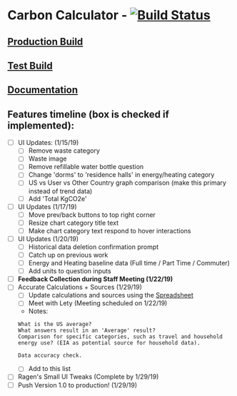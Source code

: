# Carbon Calculator - [![Build Status](https://api.travis-ci.com/OSU-Sustainability-Office/osu_carbon_calculator_update_project.svg?branch=VueJS-Migration)](https://travis-ci.com/OSU-Sustainability-Office/osu_carbon_calculator_update_project)

## [Production Build](https://myco2.sustainability.oregonstate.edu)

## [Test Build](http://carbon-calculator.s3-website-us-west-2.amazonaws.com)

## [Documentation](https://osusustainability.gitbook.io/energy-dashboard/frontend-documentation#carbon-calculator)

## Features timeline (box is checked if implemented):
- [ ] UI Updates: (1/15/19)
    - [ ] Remove waste category
    - [ ] Waste image
    - [ ] Remove refillable water bottle question
    - [ ] Change 'dorms' to 'residence halls' in energy/heating category
    - [ ] US vs User vs Other Country graph comparison (make this primary instead of trend data)
    - [ ] Add 'Total KgCO2e'
- [ ] UI Updates (1/17/19)
    - [ ] Move prev/back buttons to top right corner
    - [ ] Resize chart category title text
    - [ ] Make chart category text respond to hover interactions
- [ ] UI Updates (1/20/19)
    - [ ] Historical data deletion confirmation prompt
    - [ ] Catch up on previous work
    - [ ] Energy and Heating baseline data (Full time / Part Time / Commuter)
    - [ ] Add units to question inputs
- [ ] **Feedback Collection during Staff Meeting (1/22/19)**
- [ ] Accurate Calculations + Sources (1/29/19)
    - [ ] Update calculations and sources using the [Spreadsheet](https://docs.google.com/spreadsheets/d/1FbkcWkPXmCwyWeBAtjH0eaR_kPtbDcLa3SFdK2iswAY/edit#gid=135288076)
    - [ ] Meet with Lety (Meeting scheduled on 1/22/19)
    - Notes:
    ```
    What is the US average?
    What answers result in an 'Average' result?
    Comparison for specific categories, such as travel and household energy use? (EIA as potential source for household data).

    Data accuracy check.
    ```
    - [ ] Add to this list
- [ ] Ragen's Small UI Tweaks (Complete by 1/29/19)
- [ ] Push Version 1.0 to production! (1/29/19)
